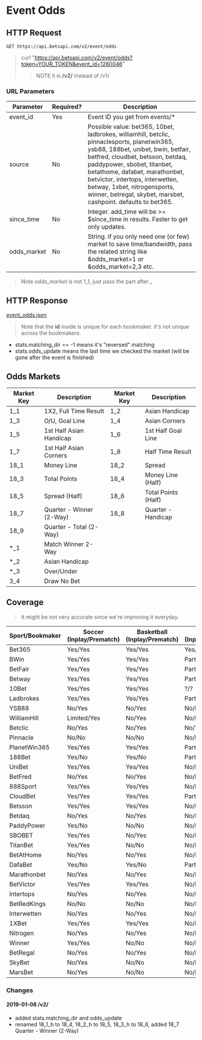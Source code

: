 # Event Odds

## HTTP Request

`GET https://api.betsapi.com/v2/event/odds`

> curl "https://api.betsapi.com/v2/event/odds?token=YOUR_TOKEN&event_id=1260046"
>> NOTE it is **/v2/** instead of /v1/

### URL Parameters

Parameter | Required? | Description
--------- | ------- | -----------
event_id | Yes | Event ID you get from events/*
source | No | Possible value: bet365, 10bet, ladbrokes, williamhill, betclic, pinnaclesports, planetwin365, ysb88, 188bet, unibet, bwin, betfair, betfred, cloudbet, betsson, betdaq, paddypower, sbobet, titanbet, betathome, dafabet, marathonbet, betvictor, intertops, interwetten, betway, 1xbet, nitrogensports, winner, betregal, skybet, marsbet, cashpoint. defaults to bet365.
since_time | No | Integer. add_time will be >= $since_time in results. Faster to get only updates.
odds_market | No | String. if you only need one (or few) market to save time/bandwidth, pass the related string like &odds_market=1 or &odds_market=2,3 etc.

> Note *odds_market* is not 1\_1, just pass the part after \_

## HTTP Response

<a href="../samples/event_odds.json" target="_blank">event_odds.json</a>

> Note that the **id** inside is unique for each bookmaker. it's not unique across the bookmakers.

 * stats.matching_dir == -1 means it's "reversed" matching
 * stats.odds_update means the last time we checked the market (will be gone after the event is finished)

## Odds Markets

Market Key | Description | Market Key | Description
---------- | ------- | ---------- | -------
1_1 | 1X2, Full Time Result | 1_2 | Asian Handicap
1_3 | O/U, Goal Line | 1_4 | Asian Corners
1_5 | 1st Half Asian Handicap | 1_6 | 1st Half Goal Line
1_7 | 1st Half Asian Corners | 1_8 | Half Time Result
18_1 | Money Line | 18_2 | Spread
18_3 | Total Points | 18_4 | Money Line (Half)
18_5 | Spread (Half) | 18_6 | Total Points (Half)
18_7 | Quarter - Winner (2-Way) | 18_8 | Quarter - Handicap
18_9 | Quarter - Total (2-Way)
*_1 | Match Winner 2-Way
*_2 | Asian Handicap
*_3 | Over/Under
3_4 | Draw No Bet

## Coverage

> It might be not very accurate since we're improving it everyday.

Sport/Bookmaker | Soccer (Inplay/Prematch) | Basketball (Inplay/Prematch) | Others (Inplay/Prematch)
--------------- |  ---- | ---- | ----
Bet365 | Yes/Yes | Yes/Yes | Yes/Yes
BWin   | Yes/Yes | Yes/Yes | Part-of/Part-of
BetFair | Yes/Yes | Yes/Yes | Part-of/Part-of
Betway | Yes/Yes | Yes/Yes | Part-of/Part-of
10Bet  | Yes/Yes | Yes/Yes | ?/?
Ladbrokes | Yes/Yes | Yes/Yes | Part-of/Part-of
YSB88 | No/Yes | No/Yes | No/Part-of
WilliamHill | Limited/Yes | No/Yes | No/Part-of
Betclic | No/Yes | No/Yes | No/Yes
Pinnacle | No/No | No/No  | No/No
PlanetWin365 | Yes/Yes | Yes/Yes | Part-of/Part-of
188Bet | Yes/No | Yes/No | Part-of/No
UniBet | Yes/Yes | Yes/Yes | No/No
BetFred | No/Yes | No/Yes | No/Part-of
888Sport | Yes/Yes | Yes/Yes | No/No
CloudBet | Yes/Yes | Yes/Yes | Part-of/Part-of
Betsson  | Yes/Yes  | Yes/Yes | No/No
Betdaq   | No/Yes | No/Yes | No/No
PaddyPower | Yes/No | No/No | No/No
SBOBET | Yes/Yes | No/Yes | No/No
TitanBet | Yes/Yes | No/No | No/No
BetAtHome | No/Yes | No/Yes | No/Part-of
DafaBet | Yes/No | Yes/No | Part-of/No
Marathonbet | No/Yes | No/Yes | No/No
BetVictor | Yes/Yes | Yes/Yes | No/No
Intertops | No/Yes | No/Yes | No/Part-of
BetRedKings | No/No | No/No | No/No
Interwetten | No/Yes | No/Yes | No/Part-of
1XBet | Yes/Yes | Yes/Yes | No/No
Nitrogen | No/Yes | No/Yes | No/Part-of
Winner | Yes/Yes | No/No | No/No
BetRegal | No/Yes | No/Yes | No/Part-of
SkyBet | No/Yes | No/No | No/No
MarsBet | No/Yes | No/No | No/No

### Changes

#### 2019-01-08 /v2/
  * added stats.matching_dir and odds_update
  * renamed 18_1_h to 18_4, 18_2_h to 18_5, 18_3_h to 18_6, added 18_7 Quarter - Winner (2-Way)
